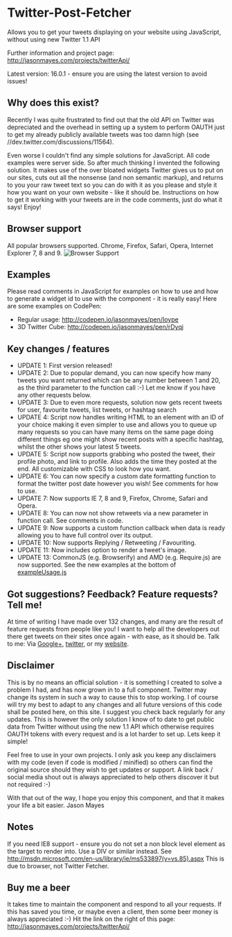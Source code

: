 Twitter-Post-Fetcher
====================

Allows you to get your tweets displaying on your website using JavaScript, without using new Twitter 1.1 API 

Further information and project page: http://jasonmayes.com/projects/twitterApi/

Latest version: 16.0.1 - ensure you are using the latest version to avoid issues!

## Why does this exist?

Recently I was quite frustrated to find out that the old API on Twitter was depreciated and the overhead in setting up a system to perform OAUTH just to get my already publicly available tweets was too damn high (see //dev.twitter.com/discussions/11564).

Even worse I couldn't find any simple solutions for JavaScript. All code examples were server side. So after much thinking I invented the following solution. It makes use of the over bloated widgets Twitter gives us to put on our sites, cuts out all the nonsense (and non semantic markup), and returns to you your raw tweet text so you can do with it as you please and style it how you want on your own website - like it should be. Instructions on how to get it working with your tweets are in the code comments, just do what it says! Enjoy!

## Browser support

All popular browsers supported. Chrome, Firefox, Safari, Opera, Internet Explorer 7, 8 and 9.
![Browser Support](http://jasonmayes.com/projects/twitterApi/browsers.jpg "Browser Support")

## Examples

Please read comments in JavaScript for examples on how to use and how to generate a widget id to use with the component - it is really easy! Here are some examples on CodePen:

* Regular usage: http://codepen.io/jasonmayes/pen/Ioype
* 3D Twitter Cube: http://codepen.io/jasonmayes/pen/rDyqj

## Key changes / features

* UPDATE 1: First version released!
* UPDATE 2: Due to popular demand, you can now specify how many tweets you want returned which can be any number between 1 and 20, as the third parameter to the function call :-) Let me know if you have any other requests below.
* UPDATE 3: Due to even more requests, solution now gets recent tweets for user, favourite tweets, list tweets, or hashtag search
* UPDATE 4: Script now handles writing HTML to an element with an ID of your choice making it even simpler to use and allows you to queue up many requests so you can have many items on the same page doing different things eg one might show recent posts with a specific hashtag, whilst the other shows your latest 5 tweets.
* UPDATE 5: Script now supports grabbing who posted the tweet, their profile photo, and link to profile. Also adds the time they posted at the end. All customizable with CSS to look how you want.
* UPDATE 6: You can now specify a custom date formatting function to format the twitter post date however you wish! See comments for how to use.
* UPDATE 7: Now supports IE 7, 8 and 9, Firefox, Chrome, Safari and Opera.
* UPDATE 8: You can now not show retweets via a new parameter in function call. See comments in code.
* UPDATE 9: Now supports a custom function callback when data is ready allowing you to have full control over its output.
* UPDATE 10: Now supports Replying / Retweeting / Favouriting.
* UPDATE 11: Now includes option to render a tweet's image.
* UPDATE 13: CommonJS (e.g. Browserify) and AMD (e.g. Require.js) are now supported. See the new examples at the bottom of [exampleUsage.js](js/exampleUsage.js#L200)

## Got suggestions? Feedback? Feature requests? Tell me!

At time of writing I have made over 132 changes, and many are the result of feature requests from people like you! I want to help all the developers out there get tweets on their sites once again - with ease, as it should be. Talk to me: Via [Google+](//plus.google.com/u/0/+JasonMayes/posts/j65ntqa5Qd3), [twitter](http://www.twitter.com/jason_mayes), or my [website](http://www.jasonmayes.com/).

## Disclaimer

This is by no means an official solution - it is something I created to solve a problem I had, and has now grown in to a full component. Twitter may change its system in such a way to cause this to stop working. I of course will try my best to adapt to any changes and all future versions of this code shall be posted here, on this site. I suggest you check back regularly for any updates. This is however the only solution I know of to date to get public data from Twitter without using the new 1.1 API which otherwise requires OAUTH tokens with every request and is a lot harder to set up. Lets keep it simple!

Feel free to use in your own projects. I only ask you keep any disclaimers with my code (even if code is modified / minified) so others can find the original source should they wish to get updates or support. 
A link back / social media shout out is always appreciated to help others discover it but not required :-)

With that out of the way, I hope you enjoy this component, and that it makes your life a bit easier. Jason Mayes

## Notes

If you need IE8 support - ensure you do not set a non block level element as the target to render into. Use a DIV or similar instead. See http://msdn.microsoft.com/en-us/library/ie/ms533897(v=vs.85).aspx This is due to browser, not Twitter Fetcher.

## Buy me a beer

It takes time to maintain the component and respond to all your requests. If this has saved you time, or maybe even a client, then some beer money is always appreciated :-) Hit the link on the right of this page:
http://jasonmayes.com/projects/twitterApi/
